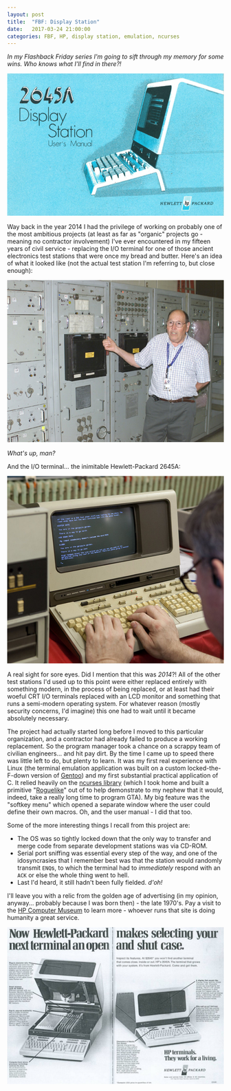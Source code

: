 ```yaml
---
layout: post
title:  "FBF: Display Station"
date:   2017-03-24 21:00:00 
categories: FBF, HP, display station, emulation, ncurses
---
```


[//]: # (Image References)
[im01]: https://github.com/jeremy-shannon/jeremy-shannon.github.io/blob/master/images/display_station/display_station.PNG?raw=true "Display Station"
[im02]: https://github.com/jeremy-shannon/jeremy-shannon.github.io/blob/master/images/display_station/old_test_station.jpg?raw=true "Old-Ass Test Station"
[im03]: https://github.com/jeremy-shannon/jeremy-shannon.github.io/blob/master/images/display_station/2645A.PNG?raw=true "2645A"
[im04]: https://github.com/jeremy-shannon/jeremy-shannon.github.io/blob/master/images/display_station/2645A_ad.PNG?raw=true "2645A Advertisement"

*In my Flashback Friday series I'm going to sift through my memory for some wins. Who knows what I'll find in there?!*

![Alt Text][im01]

Way back in the year 2014 I had the privilege of working on probably one of the most ambitious projects (at least as far as "organic" projects go - meaning no contractor involvement) I've ever encountered in my fifteen years of civil service - replacing the I/O terminal for one of those ancient electronics test stations that were once my bread and butter. Here's an idea of what it looked like (not the actual test station I'm referring to, but close enough):

![Alt Text][im02]

*What's up, man?*

And the I/O terminal... the inimitable Hewlett-Packard 2645A: 

![Alt Text][im03]

A real sight for sore eyes. Did I mention that this was *2014*?! All of the other test stations I'd used up to this point were either replaced entirely with something modern, in the process of being replaced, or at least had their woeful CRT I/O terminals replaced with an LCD monitor and something that runs a semi-modern operating system. For whatever reason (mostly security concerns, I'd imagine) this one had to wait until it became absolutely necessary.

The project had actually started long before I moved to this particular organization, and a contractor had already failed to produce a working replacement. So the program manager took a chance on a scrappy team of civilian engineers... and hit pay dirt. By the time I came up to speed there was little left to do, but plenty to learn. It was my first real experience with Linux (the terminal emulation application was built on a custom locked-the-F-down version of [Gentoo](https://gentoo.org/)) and my first substantial practical application of C. It relied heavily on the [ncurses library](https://www.gnu.org/software/ncurses/) (which I took home and built a primitive "[Roguelike](https://en.wikipedia.org/wiki/Roguelike)" out of to help demonstrate to my nephew that it would, indeed, take a really long time to program GTA). My big feature was the "softkey menu" which opened a separate window where the user could define their own macros. Oh, and the user manual - I did that too.

Some of the more interesting things I recall from this project are:

- The OS was so tightly locked down that the only way to transfer and merge code from separate development stations was via CD-ROM.
- Serial port sniffing was essential every step of the way, and one of the idosyncrasies that I remember best was that the station would randomly transmit `ENQ`s, to which the terminal had to *immediately* respond with an `ACK` or else the whole thing went to hell.
- Last I'd heard, it still hadn't been fully fielded. *d'oh!*
 
 I'll leave you with a relic from the golden age of advertising (in my opinion, anyway... probably because I was born then) - the late 1970's. Pay a visit to the [HP Computer Museum](http://hpmuseum.net/display_item.php?hw=240) to learn more - whoever runs that site is doing humanity a great service.

![Alt Text][im04]
